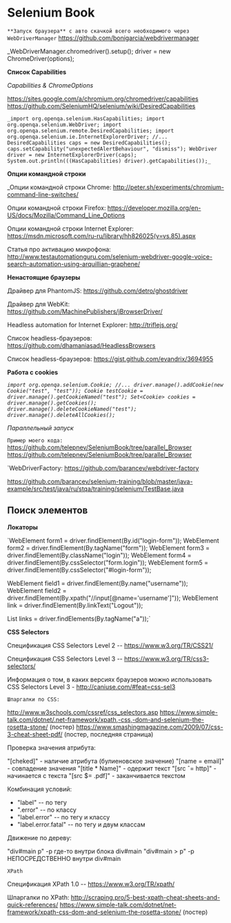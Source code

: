 # **Selenium Book**

`**Запуск браузера** с авто скачкой всего необходимого через WebDriverManager`
https://github.com/bonigarcia/webdrivermanager



_WebDriverManager.chromedriver().setup();
driver = new ChromeDriver(options);


****Список Capabilities****

_Capabilities & ChromeOptions_

https://sites.google.com/a/chromium.org/chromedriver/capabilities
https://github.com/SeleniumHQ/selenium/wiki/DesiredCapabilities

`_import org.openqa.selenium.HasCapabilities;
import org.openqa.selenium.WebDriver;
import org.openqa.selenium.remote.DesiredCapabilities;
import org.openqa.selenium.ie.InternetExplorerDriver;
//...
DesiredCapabilities caps = new DesiredCapabilities();
caps.setCapability("unexpectedAlertBehaviour", "dismiss");
WebDriver driver = new InternetExplorerDriver(caps);
System.out.println(((HasCapabilities) driver).getCapabilities());_`

****Опции командной строки****


_Опции командной строки Chrome: http://peter.sh/experiments/chromium-command-line-switches/

Опции командной строки Firefox: https://developer.mozilla.org/en-US/docs/Mozilla/Command_Line_Options

Опции командной строки Internet Explorer: https://msdn.microsoft.com/ru-ru/library/hh826025(v=vs.85).aspx

Статья про активацию микрофона:
http://www.testautomationguru.com/selenium-webdriver-google-voice-search-automation-using-arquillian-graphene/

**Ненастоящие браузеры**

Драйвер для PhantomJS: https://github.com/detro/ghostdriver

Драйвер для WebKit: https://github.com/MachinePublishers/jBrowserDriver/

Headless automation for Internet Explorer: http://triflejs.org/

Список headless-браузеров: https://github.com/dhamaniasad/HeadlessBrowsers

Список headless-браузеров: https://gist.github.com/evandrix/3694955


**Работа с cookies**

_`import org.openqa.selenium.Cookie;
//...
driver.manage().addCookie(new Cookie("test", "test"));
Cookie testCookie = driver.manage().getCookieNamed("test");
Set<Cookie> cookies = driver.manage().getCookies();
driver.manage().deleteCookieNamed("test");
driver.manage().deleteAllCookies();`_

*Параллельный запуск*

`Пример моего кода:`
https://github.com/telepnev/SeleniumBook/tree/parallel_Browser
https://github.com/telepnev/SeleniumBook/tree/parallel_Browser

`WebDriverFactory: https://github.com/barancev/webdriver-factory

https://github.com/barancev/selenium-training/blob/master/java-example/src/test/java/ru/stqa/training/selenium/TestBase.java

## Поиск элементов

**Локаторы**


`WebElement form1 = driver.findElement(By.id("login-form"));
WebElement form2 = driver.findElement(By.tagName("form"));
WebElement form3 = driver.findElement(By.className("login"));
WebElement form4 = driver.findElement(By.cssSelector("form.login"));
WebElement form5 = driver.findElement(By.cssSelector("#login-form"));

WebElement field1 = driver.findElement(By.name("username"));
WebElement field2 = driver.findElement(By.xpath("//input[@name='username']"));
WebElement link = driver.findElement(By.linkText("Logout"));


List<WebElement> links = driver.findElements(By.tagName("a"));`



**CSS Selectors**


Спецификация CSS Selectors Level 2 -- https://www.w3.org/TR/CSS21/

Спецификация CSS Selectors Level 3 -- https://www.w3.org/TR/css3-selectors/

Информация о том, в каких версиях браузеров можно использовать CSS Selectors Level 3 - http://caniuse.com/#feat=css-sel3

`Шпаргалки по CSS:`

http://www.w3schools.com/cssref/css_selectors.asp
https://www.simple-talk.com/dotnet/.net-framework/xpath,-css,-dom-and-selenium-the-rosetta-stone/ (постер)
https://www.smashingmagazine.com/2009/07/css-3-cheat-sheet-pdf/ (постер, последняя страница)

Проверка значения атрибута:

"[cheked]" - наличие атрибута (булиеновское значение)
"[name = email]" - совпадение значения
"[title * Name]" - одержит текст
"[src ˆ= http]" - начинается с текста
"[src $= .pdf]" - заканчивается текстом

Комбинация условий: 

- "label" -- по тегу
- ".error" -- по классу
- "label.error" -- по тегу и классу
- "label.error.fatal" --  по тегу и двум классам

Движение по дереву:

"div#main p" -p  где-то внутри блока div#main
"div#main > p" -p НЕПОСРЕДСТВЕННО внутри div#main


`XPath`

Спецификация XPath 1.0 -- https://www.w3.org/TR/xpath/

Шпаргалки по XPath:
http://scraping.pro/5-best-xpath-cheat-sheets-and-quick-references/
https://www.simple-talk.com/dotnet/net-framework/xpath-css-dom-and-selenium-the-rosetta-stone/ (постер)



